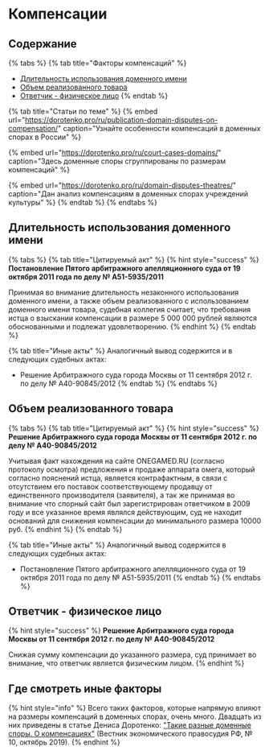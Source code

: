 # Компенсации

## **Содержание**

{% tabs %}
{% tab title="Факторы компенсаций" %}
* [Длительность использования доменного имени](https://github.com/xCounsel/kardamon/blob/master/Russian/courts/compensation.md#На-размер-компенсации-влияет-длительность-незаконного-использования-доменного-имени-и-объем-реализованного-с-его-использованием-товара)
* [Объем реализованного товара](https://github.com/xCounsel/kardamon/blob/master/Russian/courts/compensation.md#На-размер-компенсации-влияет-длительность-незаконного-использования-доменного-имени-и-объем-реализованного-с-его-использованием-товара)
* [Ответчик - физическое лицо](https://github.com/xCounsel/kardamon/blob/master/Russian/courts/compensation.md#На-размер-компенсации-влияет-тот-факт-что-ответчик-является-физическим-лицом)
{% endtab %}

{% tab title="Статьи по теме" %}
{% embed url="https://dorotenko.pro/ru/publication-domain-disputes-on-compensation/" caption="Узнайте особенности компенсаций в доменных спорах  в России" %}

{% embed url="https://dorotenko.pro/ru/court-cases-domains/" caption="Здесь доменные споры сгруппированы по размерам компенсаций" %}

{% embed url="https://dorotenko.pro/ru/domain-disputes-theatres/" caption="Дан анализ компенсациям в доменных спорах учреждений культуры" %}
{% endtab %}
{% endtabs %}

## Длительность использования доменного имени

{% tabs %}
{% tab title="Цитируемый акт" %}
{% hint style="success" %}
**Постановление Пятого арбитражного апелляционного суда от 19 октября 2011 года по делу № А51-5935/2011**

Принимая во внимание длительность незаконного использования доменного имени, а также объем реализованного с использованием доменного имени товара, судебная коллегия считает, что требования истца о взыскании компенсации в размере 5 000 000 рублей являются обоснованными и подлежат удовлетворению.
{% endhint %}
{% endtab %}

{% tab title="Иные акты" %}
Аналогичный вывод содержится и в следующих судебных актах:

* Решение Арбитражного суда города Москвы от 11 сентября 2012 г. по делу № А40-90845/2012
{% endtab %}
{% endtabs %}

## Объем реализованного товара

{% tabs %}
{% tab title="Цитируемый акт" %}
{% hint style="success" %}
**Решение Арбитражного суда города Москвы от 11 сентября 2012 г. по делу № А40-90845/2012**

Учитывая факт нахождения на сайте ONEGAMED.RU \(согласно протоколу осмотра\) предложения и продаже аппарата омега, который согласно пояснений истца, является контрафактным, в связи с отсутствием его поставок соответствующему продавцу от единственного производителя \(заявителя\), а так же принимая во внимание что спорный сайт был зарегистрирован ответчиком в 2009 году и все указанное время являлся действующим, суд не находит оснований для снижения компенсации до минимального размера 10000 руб.
{% endhint %}
{% endtab %}

{% tab title="Иные акты" %}
Аналогичный вывод содержится в следующих судебных актах:

* Постановление Пятого арбитражного апелляционного суда от 19 октября 2011 года по делу № А51-5935/2011
{% endtab %}
{% endtabs %}

## Ответчик - физическое лицо

{% hint style="success" %}
**Решение Арбитражного суда города Москвы от 11 сентября 2012 г. по делу № А40-90845/2012**

Снижая сумму компенсации до указанного размера, суд принимает во внимание, что ответчик является физическим лицом.
{% endhint %}

## Где смотреть иные факторы

{% hint style="info" %}
Всего таких факторов, которые напрямую влияют на размеры компенсаций в доменных спорах, очень много. Двадцать из них приведены в статье Дениса Доротенко: ["Такие разные доменные споры. О компенсациях"](https://dorotenko.pro/ru/publication-domain-disputes-on-compensation/) \(Вестник экономического правосудия РФ, № 10, октябрь 2019\).
{% endhint %}

